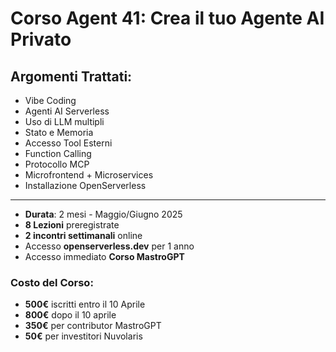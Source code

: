 
# Corso Agent 41: Crea il tuo Agente AI Privato

## Argomenti Trattati:
- Vibe Coding
- Agenti AI Serverless
- Uso di LLM multipli
- Stato e Memoria
- Accesso Tool Esterni
- Function Calling
- Protocollo MCP
- Microfrontend + Microservices
- Installazione OpenServerless

---

- **Durata**: 2 mesi - Maggio/Giugno 2025
- **8 Lezioni** preregistrate
- **2 incontri settimanali** online
- Accesso **openserverless.dev** per 1 anno
- Accesso immediato **Corso MastroGPT**

### Costo del Corso:
- **500€** iscritti entro il 10 Aprile  
- **800€** dopo il 10 aprile  
- **350€** per contributor MastroGPT  
- **50€** per investitori Nuvolaris  
